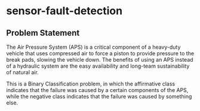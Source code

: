# sensor-fault-detection

## Problem Statement

The Air Pressure System (APS) is a critical component of a heavy-duty vehicle that uses compressed air to force a piston to provide pressure to the break pads, slowing the vehicle down. The benefits of using an APS instead of a hydraulic system are the easy availability and long-team sustainability of natural air.

This is a Binary Classification problem, in which the affirmative class indicates that the failure was caused by a certain components of the APS, while the negative class indicates that the failure was caused by something else.
